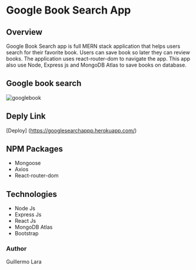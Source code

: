 # Google Book Search App

## Overview
Google Book Search app is full MERN stack application that helps users search for their favorite book. Users can save book so later they can review books. The application uses react-router-dom to navigate the app. This app also use Node, Express js and MongoDB Atlas to save books on database.

## Google book search
![googlebook](screenshots/googlebook.png)
 
## Deply Link
[Deploy] (https://googlesearchappp.herokuapp.com/)

## NPM Packages
* Mongoose
* Axios
* React-router-dom

## Technologies
* Node Js
* Express Js
* React Js
* MongoDB Atlas
* Bootstrap

### Author
Guillermo Lara
